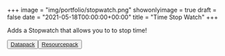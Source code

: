 +++
image = "img/portfolio/stopwatch.png"
showonlyimage = true
draft = false
date = "2021-05-18T00:00:00+00:00"
title = "Time Stop Watch"
+++

Adds a Stopwatch that allows you to to stop time!

<span class="download-buttons"><button><a href="https://thedatapackmaker.github.io/download/time_stop/Datapack.zip" target="_blank">Datapack</a></button><button><a href="https://thedatapackmaker.github.io/download/time_stop/Resourcepack.zip" target="_blank">Resourcepack</a></button></span>

<!--more-->


